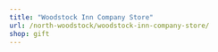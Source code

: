 ```yaml
---
title: "Woodstock Inn Company Store"
url: /north-woodstock/woodstock-inn-company-store/
shop: gift
---
```

